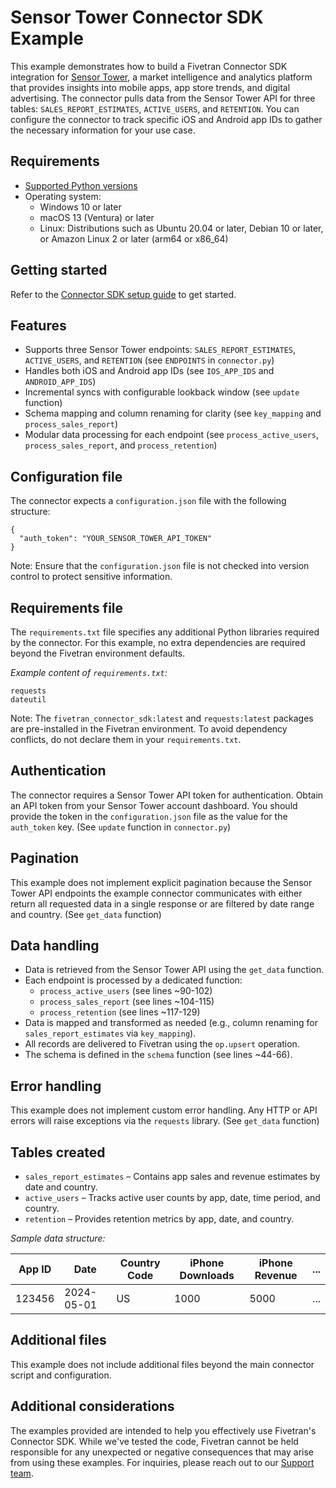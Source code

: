 # Sensor Tower Connector SDK Example

This example demonstrates how to build a Fivetran Connector SDK integration for [Sensor Tower](https://sensortower.com), a market intelligence and analytics platform that provides insights into mobile apps, app store trends, and digital advertising. The connector pulls data from the Sensor Tower API for three tables: `SALES_REPORT_ESTIMATES`, `ACTIVE_USERS`, and `RETENTION`. You can configure the connector to track specific iOS and Android app IDs to gather the necessary information for your use case.

## Requirements

* [Supported Python versions](https://github.com/fivetran/fivetran_connector_sdk/blob/main/README.md#requirements)   
* Operating system:  
  * Windows 10 or later  
  * macOS 13 (Ventura) or later
  * Linux: Distributions such as Ubuntu 20.04 or later, Debian 10 or later, or Amazon Linux 2 or later (arm64 or x86_64)

## Getting started
Refer to the [Connector SDK setup guide](https://fivetran.com/docs/connectors/connector-sdk/setup-guide) to get started.

## Features

* Supports three Sensor Tower endpoints: `SALES_REPORT_ESTIMATES`, `ACTIVE_USERS`, and `RETENTION` (see `ENDPOINTS` in `connector.py`)
* Handles both iOS and Android app IDs (see `IOS_APP_IDS` and `ANDROID_APP_IDS`)
* Incremental syncs with configurable lookback window (see `update` function)
* Schema mapping and column renaming for clarity (see `key_mapping` and `process_sales_report`)
* Modular data processing for each endpoint (see `process_active_users`, `process_sales_report`, and `process_retention`)

## Configuration file

The connector expects a `configuration.json` file with the following structure:

```
{
  "auth_token": "YOUR_SENSOR_TOWER_API_TOKEN"
}
```

Note: Ensure that the `configuration.json` file is not checked into version control to protect sensitive information.

## Requirements file

The `requirements.txt` file specifies any additional Python libraries required by the connector. For this example, no extra dependencies are required beyond the Fivetran environment defaults.

*Example content of `requirements.txt`:*

```
requests
dateutil
```

Note: The `fivetran_connector_sdk:latest` and `requests:latest` packages are pre-installed in the Fivetran environment. To avoid dependency conflicts, do not declare them in your `requirements.txt`.

## Authentication

The connector requires a Sensor Tower API token for authentication. Obtain an API token from your Sensor Tower account dashboard. You should provide the token in the `configuration.json` file as the value for the `auth_token` key. (See `update` function in `connector.py`)

## Pagination

This example does not implement explicit pagination because the Sensor Tower API endpoints the example connector communicates with either return all requested data in a single response or are filtered by date range and country. (See `get_data` function)

## Data handling

* Data is retrieved from the Sensor Tower API using the `get_data` function.
* Each endpoint is processed by a dedicated function:
  * `process_active_users` (see lines ~90-102)
  * `process_sales_report` (see lines ~104-115)
  * `process_retention` (see lines ~117-129)
* Data is mapped and transformed as needed (e.g., column renaming for `sales_report_estimates` via `key_mapping`).
* All records are delivered to Fivetran using the `op.upsert` operation.
* The schema is defined in the `schema` function (see lines ~44-66).

## Error handling

This example does not implement custom error handling. Any HTTP or API errors will raise exceptions via the `requests` library. (See `get_data` function)

## Tables created

* `sales_report_estimates` – Contains app sales and revenue estimates by date and country.
* `active_users` – Tracks active user counts by app, date, time period, and country.
* `retention` – Provides retention metrics by app, date, and country.

*Sample data structure:*

| App ID | Date       | Country Code | iPhone Downloads | iPhone Revenue | ... |
|--------|------------|--------------|------------------|---------------|-----|
| 123456 | 2024-05-01 | US           | 1000             | 5000          | ... |

## Additional files

This example does not include additional files beyond the main connector script and configuration.

## Additional considerations

The examples provided are intended to help you effectively use Fivetran's Connector SDK. While we've tested the code, Fivetran cannot be held responsible for any unexpected or negative consequences that may arise from using these examples. For inquiries, please reach out to our [Support team](https://support.fivetran.com/).
